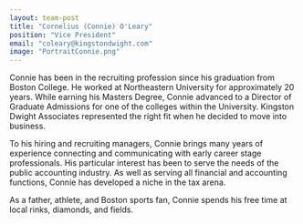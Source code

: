 ```yaml
---
layout: team-post
title: "Cornelius (Connie) O'Leary"
position: "Vice President"
email: "coleary@kingstondwight.com"
image: "PortraitConnie.png"
---
```


Connie has been in the recruiting profession since his graduation from Boston College.  He worked at Northeastern University for approximately 20 years. While earning his Masters Degree, Connie advanced to a Director of Graduate Admissions for one of the colleges within the University.  Kingston Dwight Associates represented the right fit when he decided to move into business. 

To his hiring and recruiting managers, Connie brings many years of experience connecting and communicating with early career stage professionals.   His particular interest has been to serve the needs of the public accounting industry.  As well as serving all financial and accounting functions, Connie has developed a niche in the tax arena.

As a father, athlete, and Boston sports fan, Connie spends his free time at local rinks, diamonds, and fields.